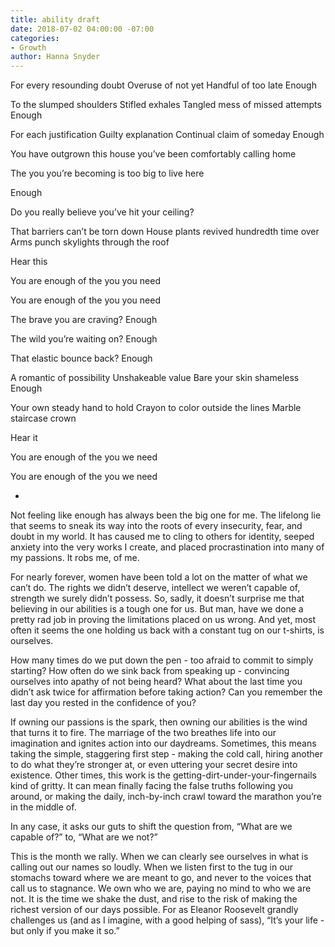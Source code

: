 ```yaml
---
title: ability draft
date: 2018-07-02 04:00:00 -07:00
categories:
- Growth
author: Hanna Snyder
---
```


For every resounding doubt
Overuse of not yet
Handful of too late 
Enough

To the slumped shoulders
Stifled exhales
Tangled mess of missed attempts
Enough

For each justification
Guilty explanation
Continual claim of someday 
Enough

You have outgrown 
this house you’ve been 
comfortably calling home

The you you’re becoming
is too big 
to live here

Enough

Do you really believe
you’ve hit your ceiling?

That barriers can’t be torn down
House plants revived hundredth time over
Arms punch skylights through the roof

Hear this

You are enough 
of the you 
you need

You are enough 
of the you 
you need

The brave you are craving?
Enough

The wild you’re waiting on?
Enough

That elastic bounce back?
Enough

A romantic of possibility
Unshakeable value
Bare your skin shameless
Enough

Your own steady hand to hold
Crayon to color outside the lines
Marble staircase crown

Hear it

You are enough 
of the you
we need

You are enough 
of the you
we need

-

Not feeling like enough has always been the big one for me. The lifelong lie that seems to sneak its way into the roots of every insecurity, fear, and doubt in my world. It has caused me to cling to others for identity, seeped anxiety into the very works I create, and placed procrastination into many of my passions. It robs me, of me.

For nearly forever, women have been told a lot on the matter of what we can’t do. The rights we didn’t deserve, intellect we weren’t capable of, strength we surely didn’t possess. So, sadly, it doesn’t surprise me that believing in our abilities is a tough one for us. But man, have we done a pretty rad job in proving the limitations placed on us wrong. And yet, most often it seems the one holding us back with a constant tug on our t-shirts, is ourselves.

How many times do we put down the pen - too afraid to commit to simply starting? How often do we sink back from speaking up - convincing ourselves into apathy of not being heard? What about the last time you didn’t ask twice for affirmation before taking action? Can you remember the last day you rested in the confidence of you?

If owning our passions is the spark, then owning our abilities is the wind that turns it to fire. The marriage of the two breathes life into our imagination and ignites action into our daydreams. Sometimes, this means taking the simple, staggering first step - making the cold call, hiring another to do what they’re stronger at, or even uttering your secret desire into existence. Other times, this work is the getting-dirt-under-your-fingernails kind of gritty. It can mean finally facing the false truths following you around, or making the daily, inch-by-inch crawl toward the marathon you’re in the middle of. 

In any case, it asks our guts to shift the question from, “What are we capable of?” to, “What are we not?”

This is the month we rally. When we can clearly see ourselves in what is calling out our names so loudly. When we listen first to the tug in our stomachs toward where we are meant to go, and never to the voices that call us to stagnance. We own who we are, paying no mind to who we are not. It is the time we shake the dust, and rise to the risk of making the richest version of our days possible. For as Eleanor Roosevelt grandly challenges us (and as I imagine, with a good helping of sass), “It’s your life - but only if you make it so.”
